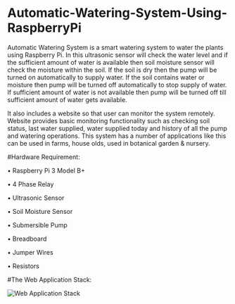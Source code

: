 # Automatic-Watering-System-Using-RaspberryPi
Automatic Watering System is a smart watering system to water the plants using Raspberry
Pi. In this ultrasonic sensor will check the water level and if the sufficient amount of water is
available then soil moisture sensor will check the moisture within the soil. If the soil is dry then
the pump will be turned on automatically to supply water. If the soil contains water or moisture
then pump will be turned off automatically to stop supply of water. If sufficient amount of water
is not available then pump will be turned off till sufficient amount of water gets available.

It also includes a website so that user can monitor the system remotely. Website provides
basic monitoring functionality such as checking soil status, last water supplied, water supplied
today and history of all the pump and watering operations. This system has a number of
applications like this can be used in farms, house olds, used in botanical garden & nursery.

#Hardware Requirement:

•	Raspberry Pi 3 Model B+ 

•	4 Phase Relay

•	Ultrasonic Sensor 

•	Soil Moisture Sensor

•	Submersible Pump

•	Breadboard

•	Jumper Wires 

•	Resistors

#The Web Application Stack:

![Web Application Stack](https://user-images.githubusercontent.com/45987701/83345482-310ecd00-a331-11ea-9df1-8aa08cbf2fde.jpg)
